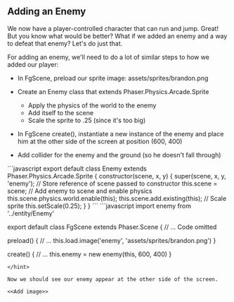 ## Adding an Enemy

We now have a player-controlled character that can run and jump. Great! But you know what would be better? What if we added an enemy and a way to defeat that enemy? Let's do just that.

For adding an enemy, we'll need to do a lot of similar steps to how we added our player:

- In FgScene, preload our sprite image: assets/sprites/brandon.png
- Create an Enemy class that extends Phaser.Physics.Arcade.Sprite
  * Apply the physics of the world to the enemy
  * Add itself to the scene
  * Scale the sprite to .25 (since it's too big)

- In FgScene create(), instantiate a new instance of the enemy and place him at the other side of the screen at position (600, 400)
- Add collider for the enemy and the ground (so he doesn't fall through)

<hint title="Enemy.js solution">
```javascript
export default class Enemy extends Phaser.Physics.Arcade.Sprite {
  constructor(scene, x, y) {
    super(scene, x, y, 'enemy');
    // Store reference of scene passed to constructor
    this.scene = scene;
    // Add enemy to scene and enable physics
    this.scene.physics.world.enable(this);
    this.scene.add.existing(this);
    // Scale sprite
    this.setScale(0.25);
  }
}
```
</hint>

<hint title="FgScene.js solution">
```javascript
import enemy from '../entity/Enemy'

export default class FgScene extends Phaser.Scene {
  // ... Code omitted

  preload() {
    // ...
    this.load.image('enemy', 'assets/sprites/brandon.png')
  }

  create() {
    // ...
    this.enemy = new enemy(this, 600, 400)
  }
```
</hint>

Now we should see our enemy appear at the other side of the screen.

<<Add image>>
